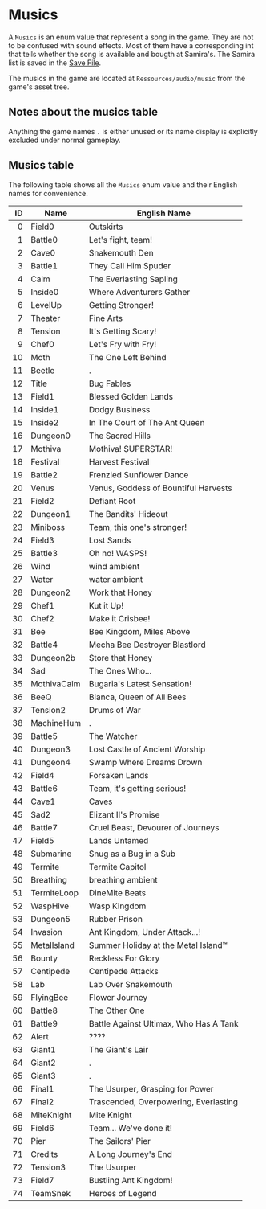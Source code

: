 # Musics
A `Musics` is an enum value that represent a song in the game. They are not to be confused with sound effects. Most of them have a corresponding int that tells whether the song is available and bougth at Samira's. The Samira list is saved in the [Save File](../External%20data%20format/Save%20File.md).

The musics in the game are located at `Ressources/audio/music` from the game's asset tree.

## Notes about the musics table
Anything the game names `.` is either unused or its name display is explicitly excluded under normal gameplay.

## Musics table
The following table shows all the `Musics` enum value and their English names for convenience.

|ID|Name|English Name|
|-:|----|------------|
|0|Field0|Outskirts|
|1|Battle0|Let's fight, team!|
|2|Cave0|Snakemouth Den|
|3|Battle1|They Call Him Spuder|
|4|Calm|The Everlasting Sapling|
|5|Inside0|Where Adventurers Gather|
|6|LevelUp|Getting Stronger!|
|7|Theater|Fine Arts|
|8|Tension|It's Getting Scary!|
|9|Chef0|Let's Fry with Fry!|
|10|Moth|The One Left Behind|
|11|Beetle|.|
|12|Title|Bug Fables|
|13|Field1|Blessed Golden Lands|
|14|Inside1|Dodgy Business|
|15|Inside2|In The Court of The Ant Queen|
|16|Dungeon0|The Sacred Hills|
|17|Mothiva|Mothiva! SUPERSTAR!|
|18|Festival|Harvest Festival|
|19|Battle2|Frenzied Sunflower Dance|
|20|Venus|Venus, Goddess of Bountiful Harvests|
|21|Field2|Defiant Root|
|22|Dungeon1|The Bandits' Hideout|
|23|Miniboss|Team, this one's stronger!|
|24|Field3|Lost Sands|
|25|Battle3|Oh no! WASPS!|
|26|Wind|wind ambient|
|27|Water|water ambient|
|28|Dungeon2|Work that Honey|
|29|Chef1|Kut it Up!|
|30|Chef2|Make it Crisbee!|
|31|Bee|Bee Kingdom, Miles Above|
|32|Battle4|Mecha Bee Destroyer Blastlord|
|33|Dungeon2b|Store that Honey|
|34|Sad|The Ones Who...|
|35|MothivaCalm|Bugaria's Latest Sensation!|
|36|BeeQ|Bianca, Queen of All Bees|
|37|Tension2|Drums of War|
|38|MachineHum|.|
|39|Battle5|The Watcher|
|40|Dungeon3|Lost Castle of Ancient Worship|
|41|Dungeon4|Swamp Where Dreams Drown|
|42|Field4|Forsaken Lands|
|43|Battle6|Team, it's getting serious!|
|44|Cave1|Caves|
|45|Sad2|Elizant II's Promise|
|46|Battle7|Cruel Beast, Devourer of Journeys|
|47|Field5|Lands Untamed|
|48|Submarine|Snug as a Bug in a Sub|
|49|Termite|Termite Capitol|
|50|Breathing|breathing ambient|
|51|TermiteLoop|DineMite Beats|
|52|WaspHive|Wasp Kingdom|
|53|Dungeon5|Rubber Prison|
|54|Invasion|Ant Kingdom, Under Attack...!|
|55|MetalIsland|Summer Holiday at the Metal Island™|
|56|Bounty|Reckless For Glory|
|57|Centipede|Centipede Attacks|
|58|Lab|Lab Over Snakemouth|
|59|FlyingBee|Flower Journey|
|60|Battle8|The Other One|
|61|Battle9|Battle Against Ultimax, Who Has A Tank|
|62|Alert|????|
|63|Giant1|The Giant's Lair|
|64|Giant2|.|
|65|Giant3|.|
|66|Final1|The Usurper, Grasping for Power|
|67|Final2|Trascended, Overpowering, Everlasting|
|68|MiteKnight|Mite Knight|
|69|Field6|Team... We've done it!|
|70|Pier|The Sailors' Pier|
|71|Credits|A Long Journey's End|
|72|Tension3|The Usurper|
|73|Field7|Bustling Ant Kingdom!|
|74|TeamSnek|Heroes of Legend|
